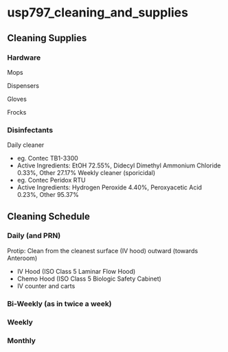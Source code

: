 # usp797_cleaning_and_supplies

## Cleaning Supplies

### Hardware
Mops

Dispensers 

Gloves

Frocks

### Disinfectants 
Daily cleaner
- eg. Contec TB1-3300
- Active Ingredients: EtOH 72.55%, Didecyl Dimethyl Ammonium Chloride 0.33%, Other 27.17%
Weekly cleaner (sporicidal)
- eg. Contec Peridox RTU
- Active Ingredients: Hydrogen Peroxide 4.40%, Peroxyacetic Acid 0.23%, Other 95.37%
## Cleaning Schedule

### Daily (and PRN)
Protip: Clean from the cleanest surface (IV hood) outward (towards Anteroom) 
- IV Hood (ISO Class 5 Laminar Flow Hood)
- Chemo Hood (ISO Class 5 Biologic Safety Cabinet)
- IV counter and carts

### Bi-Weekly (as in twice a week)

### Weekly

### Monthly
